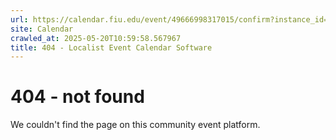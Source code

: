 ```yaml
---
url: https://calendar.fiu.edu/event/49666998317015/confirm?instance_id=49666998318040&return=https%3A%2F%2Fcalendar.fiu.edu%2Fcalendar
site: Calendar
crawled_at: 2025-05-20T10:59:58.567967
title: 404 - Localist Event Calendar Software
---
```


# 404 - not found
We couldn't find the page on this community event platform.

